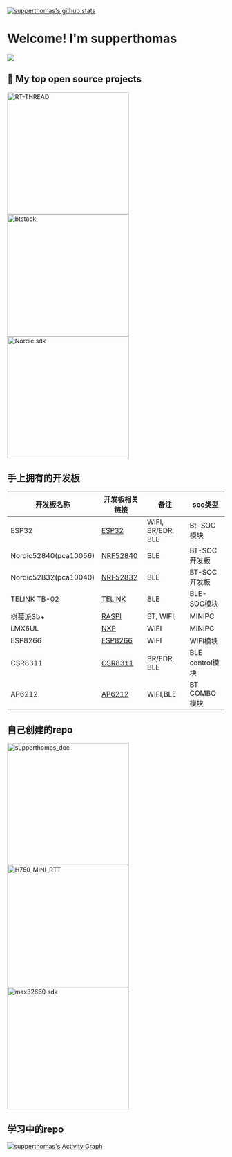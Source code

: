 [![supperthomas's github stats](https://github-readme-stats.vercel.app/api?username=supperthomas)](https://github.com/supperthomas)


# Welcome! I'm supperthomas


<a href="https://github.com/supperthomas">
  <img align="center" src="https://github-readme-stats.anuraghazra1.vercel.app/api/top-langs/?username=supperthomas&layout=compact&theme=material-palenight" />
</a>



## 📘 My top open source projects



<p align="left">
  <a href="https://github.com/RT-Thread/rt-thread">
    <img width="282" src="https://denvercoder1-github-readme-stats.vercel.app/api/pin/?username=supperthomas&repo=RT-Thread&theme=react&bg_color=0D1117&hide_border=true&show_icons=true" alt="RT-THREAD"></a>
  <a href="https://github.com/supperthomas/RTT_PACKAGE_BTSTACK">
    <img width="282" src="https://denvercoder1-github-readme-stats.vercel.app/api/pin/?username=supperthomas&repo=RTT_PACKAGE_BTSTACK&theme=react&bg_color=0D1117&hide_border=true&show_icons=true" alt="btstack"></a>
  <a href="https://github.com/supperthomas/nrf5x_sdk">
    <img width="282" src="https://denvercoder1-github-readme-stats.vercel.app/api/pin/?username=supperthomas&repo=nrf5x_sdk&theme=react&bg_color=0D1117&hide_border=true&show_icons=true" alt="Nordic sdk"></a>
</p>


## 手上拥有的开发板


| 开发板名称            | 开发板相关链接                                               | 备注              | soc类型         |
| --------------------- | ------------------------------------------------------------ | ----------------- | --------------- |
| ESP32                 | [ESP32](https://item.taobao.com/item.htm?spm=a1z09.2.0.0.434a2e8dU7Ucwm&amp;id=548905088891&amp;_u=3jg78f0903) | WIFI, BR/EDR, BLE | Bt-SOC模块      |
| Nordic52840(pca10056) | [NRF52840](https://www.mouser.cn/new/nordic-semiconductor/nordic-nrf52840-dev-kit/) | BLE               | BT-SOC开发板    |
| Nordic52832(pca10040) | [NRF52832](https://www.nordicsemi.com/Software-and-tools/Development-Kits/nRF52-DK) | BLE               | BT-SOC开发板    |
| TELINK TB-02          | [TELINK](https://item.taobao.com/item.htm?spm=a1z09.2.0.0.473b2e8d76ojBJ&id=612917601497&_u=4jg78f8a74) | BLE               | BLE-SOC模块     |
| 树莓派3b+             | [RASPI](https://detail.tmall.com/item.htm?spm=a230r.1.14.9.4d9442a387vd7H&id=608662013747&cm_id=140105335569ed55e27b&abbucket=11) | BT, WIFI,         | MINIPC          |
| i.MX6UL               | [NXP](http://www.myir-tech.com/product/mys_6ulx.htm)         | WIFI              | MINIPC          |
| ESP8266               | [ESP8266](https://www.ai-thinker.com/product/esp8266)        | WIFI              | WIFI模块        |
| CSR8311               | [CSR8311](https://item.taobao.com/item.htm?spm=2013.1.w4023-22329603903.13.2271710eWq6jj5&id=622837949775) | BR/EDR, BLE       | BLE control模块 |
| AP6212                | [AP6212](https://item.taobao.com/item.htm?spm=a230r.1.14.20.31e02c31WHnsOw&id=615403825084&ns=1&abbucket=4#detail) | WIFI,BLE          | BT COMBO模块    |



## 自己创建的repo

<p align="left">
  <a href="https://github.com/supperthomas/supperthomas_doc">
    <img width="282" src="https://denvercoder1-github-readme-stats.vercel.app/api/pin/?username=supperthomas&repo=supperthomas_doc&theme=react&bg_color=0D1117&hide_border=true&show_icons=true" alt="supperthomas_doc"></a>
  <a href="https://github.com/supperthomas/H750_MINI_RTT">
    <img width="282" src="https://denvercoder1-github-readme-stats.vercel.app/api/pin/?username=supperthomas&repo=H750_MINI_RTT&theme=react&bg_color=0D1117&hide_border=true&show_icons=true" alt="H750_MINI_RTT"></a>
  <a href="https://github.com/supperthomas/BSP_BOARD_MAX32660">
    <img width="282" src="https://denvercoder1-github-readme-stats.vercel.app/api/pin/?username=supperthomas&repo=BSP_BOARD_MAX32660&theme=react&bg_color=0D1117&hide_border=true&show_icons=true" alt="max32660 sdk"></a>
</p>


## 学习中的repo









<a href="https://github.com/supperthomas"><img alt="supperthomas's Activity Graph" src="https://activity-graph.herokuapp.com/graph?username=supperthomas&bg_color=0D1117&color=5BCDEC&line=5BCDEC&point=FFFFFF&hide_border=true" /></a>

